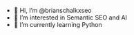- 👋 Hi, I’m @brianschalkxseo
- 👀 I’m interested in Semantic SEO and AI
- 🌱 I’m currently learning Python
  

<!---
brianschalkxseo/brianschalkxseo is a ✨ special ✨ repository because its `README.md` (this file) appears on your GitHub profile.
You can click the Preview link to take a look at your changes.
--->
